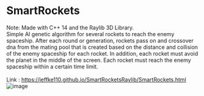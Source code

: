 # SmartRockets
Note: Made with C++ 14 and the Raylib 3D Library.
<br>
Simple AI genetic algorithm for several rockets to reach the enemy spaceship.
After each round or generation, rockets pass on and crossover dna from the mating pool
that is created based on the distance and collision of the enemy spaceship for each rocket. 
In addition, each rocket must avoid the planet in the middle of the screen. Each rocket must
reach the enemy spaceship within a certain time limit.                                      
<br>
Link : https://jeffke110.github.io/SmartRocketsRaylib/SmartRockets.html
<br>
![image](https://github.com/jeffke110/SmartRockets/assets/80783850/7211a442-f8fb-4987-8a8d-7a7c9db9ea26)
